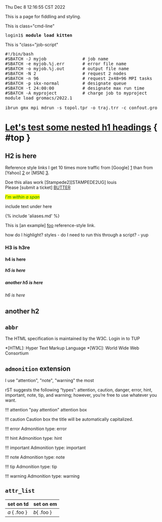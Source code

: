 Thu Dec  8 12:16:55 CST 2022

This is a page for fiddling and styling.


This is class="cmd-line" 
<pre class="cmd-line">login1$ <b>module load kitten</b></pre>


This is "class="job-script"

<pre class="job-script">
#!/bin/bash
#SBATCH -J myjob              # job name
#SBATCH -e myjob.%j.err       # error file name
#SBATCH -o myjob.%j.out       # output file name
#SBATCH -N 2                  # request 2 nodes
#SBATCH -n 96                 # request 2x48=96 MPI tasks
#SBATCH -p skx-normal         # designate queue
#SBATCH -t 24:00:00           # designate max run time
#SBATCH -A myproject          # charge job to myproject
module load gromacs/2022.1

ibrun gmx_mpi mdrun -s topol.tpr -o traj.trr -c confout.gro -e ener.edr -g md.log</pre>


# [Let's test some nested h1 headings](#top)  { #top } 
## H2 is here


Reference style links I get 10 times more traffic from [Google] [1] than from
[Yahoo] [2] or [MSN] [3].

  [1]: http://google.com/        "Google"
  [2]: http://search.yahoo.com/  "Yahoo Search"
  [3]: http://search.msn.com/    "MSN Search"


Doe this alias work [Stampede2][STAMPEDE2UG] louis  
Please [submit a ticket] [BUTTER]

[BUTTER]: http://portal.tacc.utexas.edu

<span style="font-style:italic; color:green;background:yellow">I'm within a span</span>

include text under here

{% include 'aliases.md' %}

This is [an example] [foo] reference-style link.

   [foo]: http://example.com/  "Optional Title Here"
   [foo]: http://example.com/  'Optional Title Here'
   [foo]: http://example.com/  (Optional Title Here)




how do I highlight? styles - do I need to run this through a script? - yup

### H3 is h3re

#### h4 is here

##### h5 is here

##### another h5  is here

###### h6 is here

## another h2

## `abbr` 

The HTML specification is maintained by the W3C.  Login in to TUP

*[HTML]: Hyper Text Markup Language
*[W3C]:  World Wide Web Consortium

## `admonition` extension

I use "attention", "note", "warning" the most

rST suggests the following “types”: attention, caution, danger, error, hint, important, note, tip, and warning; however, you’re free to use whatever you want.

!!! attention "pay attention"
	attention box

!!! caution
    Caution box the title will be automatically capitalized.

!!! error
	Admonition type: error

!!! hint
	Admonition type: hint

!!! important
	Admonition type: important

!!! note
	Admonition type: note

!!! tip
	Admonition type: tip

!!! warning
	Admonition type: warning


[CREATETICKET]: http://example.com/  "Optional Title Here"

## `attr_list`

| set on td    | set on em   |
|--------------|-------------|
| *a* { .foo } | *b*{ .foo } |


